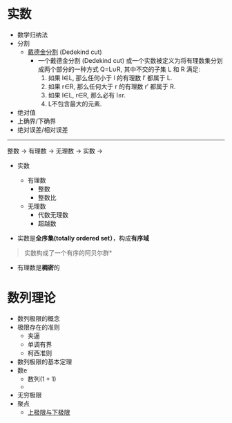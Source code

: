 # 实数
+ 数学归纳法
+ 分割
	+ [戴德金分割](https://wuli.wiki/online/ReNum.html) (Dedekind cut)
		+   一个戴德金分割 (Dedekind cut) 或一个实数被定义为将有理数集分划成两个部分的一种方式 Q=L∪R, 其中不交的子集 L 和 R 满足:
			1. 如果 l∈L, 那么任何小于 l 的有理数 l′ 都属于 L.
			2. 如果 r∈R, 那么任何大于 r 的有理数 r′ 都属于 R.
			3. 如果 l∈L, r∈R, 那么必有 l≤r.
			4. L不包含最大的元素.	
+ 绝对值
+ 上确界/下确界
+ 绝对误差/相对误差
---
整数 -> 有理数 -> 无理数 -> 实数 -> 
+ 实数
	+ 有理数
		+ 整数
		+ 整数比
	+ 无理数
		+ 代数无理数
		+ 超越数

+ 实数是**全序集(totally ordered set）**，构成**有序域**
> 实数构成了一个有序的阿贝尔群*
+ 有理数是**稠密**的

# 数列理论
+ 数列极限的概念
+ 极限存在的准则
	+ 夹逼
	+ 单调有界
	+ 柯西准则
+ 数列极限的基本定理
+ 数e
	+ 数列$(1+1)$
	+
+ 无穷极限
+ 聚点
	+ [上极限与下极限](https://www.zhihu.com/question/263881096)